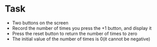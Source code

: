# Task
- Two buttons on the screen
- Record the number of times you press the +1 button, and display it
- Press the reset button to return the number of times to zero
- The initial value of the number of times is 0(it cannot be negative)